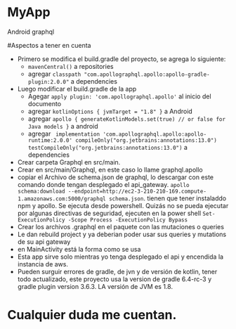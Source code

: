 # MyApp
Android graphql


#Aspectos a tener en cuenta
- Primero se modifica el build.gradle del proyecto, se agrega lo siguiente:
  - `mavenCentral()` a repositories
  - agregar `classpath "com.apollographql.apollo:apollo-gradle-plugin:2.0.0"` a dependencies
- Luego modificar el build.gradle de la app
  - Agegar `apply plugin: 'com.apollographql.apollo'` al inicio del documento
  - agregar `kotlinOptions { jvmTarget = "1.8" }` a Android
  - agregar `apollo {
        generateKotlinModels.set(true) // or false for Java models
    }` a android
  - agregar ` implementation 'com.apollographql.apollo:apollo-runtime:2.0.0'
    compileOnly("org.jetbrains:annotations:13.0")
    testCompileOnly("org.jetbrains:annotations:13.0")` a dependencies
- Crear carpeta Graphql en src/main. 
- Crear  en src/main/Graphql, en este caso lo llame graphql.apollo
- copiar el Archivo de schema.json de graphql, lo descargar con este comando donde tengan desplegado el api_gateway. `apollo schema:download --endpoint=http://ec2-3-210-210-169.compute-1.amazonaws.com:5000/graphql schema.json`. tienen que tener instaladdo npm y apollo. Se ejecuta desde powershell. Quizás no se pueda ejecutar por algunas directivas de seguridad, ejecuten en la power shell `Set-ExecutionPolicy -Scope Process -ExecutionPolicy Bypass`
- Crear los archivos .graphql en el paquete con las mutaciones o queries
- Le dan rebuild project y ya deberian poder usar sus queries y mutations de su api gateway
- en MainActivity está la forma como se usa
- Esta app sirve solo mientras yo tenga desplegado el api y encendida la instancia de aws.
- Pueden surguir errores de gradle, de jvn y de versión de kotlin, tener todo actualizado, este proyecto usa la version de gradle 6.4-rc-3 y gradle plugin version 3.6.3. LA versión de JVM es 1.8.
# Cualquier duda me cuentan.

    


